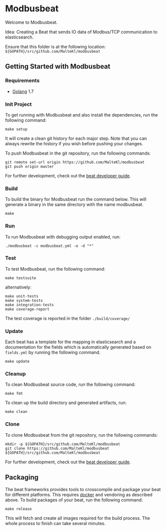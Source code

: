 # Modbusbeat

Welcome to Modbusbeat.

Idea: Creating a Beat that sends IO data of Modbus/TCP communication to elasticsearch.

Ensure that this folder is at the following location:
`${GOPATH}/src/github.com/MalteKl/modbusbeat`

## Getting Started with Modbusbeat

### Requirements

* [Golang](https://golang.org/dl/) 1.7

### Init Project
To get running with Modbusbeat and also install the
dependencies, run the following command:

```
make setup
```

It will create a clean git history for each major step. Note that you can always rewrite the history if you wish before pushing your changes.

To push Modbusbeat in the git repository, run the following commands:

```
git remote set-url origin https://github.com/MalteKl/modbusbeat
git push origin master
```

For further development, check out the [beat developer guide](https://www.elastic.co/guide/en/beats/libbeat/current/new-beat.html).

### Build

To build the binary for Modbusbeat run the command below. This will generate a binary
in the same directory with the name modbusbeat.

```
make
```


### Run

To run Modbusbeat with debugging output enabled, run:

```
./modbusbeat -c modbusbeat.yml -e -d "*"
```


### Test

To test Modbusbeat, run the following command:

```
make testsuite
```

alternatively:
```
make unit-tests
make system-tests
make integration-tests
make coverage-report
```

The test coverage is reported in the folder `./build/coverage/`

### Update

Each beat has a template for the mapping in elasticsearch and a documentation for the fields
which is automatically generated based on `fields.yml` by running the following command.

```
make update
```


### Cleanup

To clean  Modbusbeat source code, run the following command:

```
make fmt
```

To clean up the build directory and generated artifacts, run:

```
make clean
```


### Clone

To clone Modbusbeat from the git repository, run the following commands:

```
mkdir -p ${GOPATH}/src/github.com/MalteKl/modbusbeat
git clone https://github.com/MalteKl/modbusbeat ${GOPATH}/src/github.com/MalteKl/modbusbeat
```


For further development, check out the [beat developer guide](https://www.elastic.co/guide/en/beats/libbeat/current/new-beat.html).


## Packaging

The beat frameworks provides tools to crosscompile and package your beat for different platforms. This requires [docker](https://www.docker.com/) and vendoring as described above. To build packages of your beat, run the following command:

```
make release
```

This will fetch and create all images required for the build process. The whole process to finish can take several minutes.
